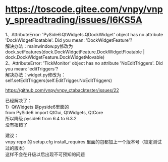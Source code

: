 



# https://toscode.gitee.com/vnpy/vnpy_spreadtrading/issues/I6KS5A

1、AttributeError: 'PySide6.QtWidgets.QDockWidget' object has no 
attribute 'DockWidgetFloatable'. Did you mean: 'DockWidgetFeature'?  
解决办法：mainwindow.py修改为 dock.setFeatures(dock.DockWidgetFeature.DockWidgetFloatable | dock.DockWidgetFeature.DockWidgetMovable)  
2、AttributeError: 'TickMonitor' object has no attribute 'NoEditTriggers'. Did you mean: 'editTriggers'?  
解决办法：widget.py修改为：self.setEditTriggers(self.EditTrigger.NoEditTriggers)









https://github.com/vnpy/vnpy_ctabacktester/issues/22



已经解决了：  
1）QtWidgets 是pyside6里面的  
from PySide6 import QtGui, QtWidgets, QtCore  
所以降级 pyside6 from 6.4 to 6.3.2  
没有报错了

建议：  
vnpy repo 的 setup.cfg install_requires 里面的包都加上一个版本号（锁定测试过的版本）  
这样不会在升级以后出现不可预知的问题




